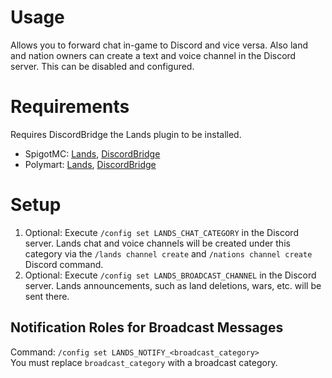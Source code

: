 # Usage
Allows you to forward chat in-game to Discord and vice versa. Also land and nation owners can create a text and voice channel in the Discord server. This can be disabled and configured.

# Requirements
Requires DiscordBridge the Lands plugin to be installed.
* SpigotMC: [Lands](https://www.spigotmc.org/resources/53313), [DiscordBridge](https://www.spigotmc.org/resources/114986/)
* Polymart: [Lands](https://polymart.org/resource/876), [DiscordBridge](https://polymart.org/resource/5476)

# Setup
1. Optional: Execute ``/config set LANDS_CHAT_CATEGORY`` in the Discord server. Lands chat and voice channels will be created under this category via the ``/lands channel create`` and ``/nations channel create`` Discord command.
2. Optional: Execute ``/config set LANDS_BROADCAST_CHANNEL`` in the Discord server. Lands announcements, such as land deletions, wars, etc. will be sent there.

## Notification Roles for Broadcast Messages
Command: ``/config set LANDS_NOTIFY_<broadcast_category>``\
You must replace `broadcast_category` with a broadcast category. 
